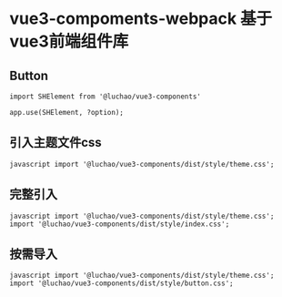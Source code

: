 # vue3-compoments-webpack 基于vue3前端组件库

## Button

```vue
import SHElement from '@luchao/vue3-components'

app.use(SHElement, ?option);
```

## 引入主题文件css

`javascript
import '@luchao/vue3-components/dist/style/theme.css';
`

## 完整引入

`javascript
import '@luchao/vue3-components/dist/style/theme.css';
import '@luchao/vue3-components/dist/style/index.css';
`

## 按需导入

`javascript
import '@luchao/vue3-components/dist/style/theme.css';
import '@luchao/vue3-components/dist/style/button.css';
`
